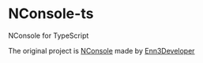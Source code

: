 # NConsole-ts
NConsole for TypeScript

The original project is [NConsole](https://github.com/Enn3Developer/NConsole) made by [Enn3Developer](https://github.com/Enn3Developer)
